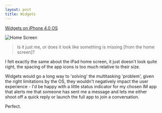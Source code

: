 ```yaml
---
layout: post
title: Widgets
---
```


[Widgets on iPhone 4.0 OS][LINK]

![Home Screen](/files/1/images/home_screen.jpg) 

> Is it just me, or does it look like something is missing [from the home screen]?

I felt exactly the same about the iPad home screen, it just doesn't look quite right, the spacing of the app icons is too much relative to their size.

Widgets would go a long way to 'solving' the multitasking 'problem', given the right limitations by the OS, they wouldn't negatively impact the user experience - I'd be happy with a little status indicator for my chosen IM app that alerts me that someone has sent me a message and lets me either shoot off a quick reply or launch the full app to join a conversation.

Perfect.

[LINK]: http://spritely.wordpress.com/2010/01/29/os4widgets/